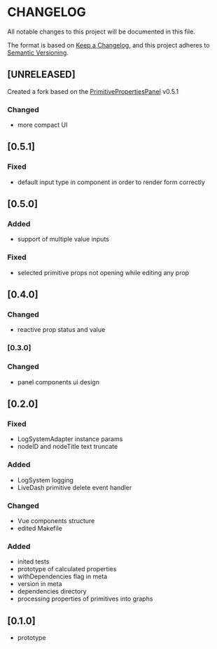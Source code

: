 # CHANGELOG

All notable changes to this project will be documented in this file.

The format is based on [Keep a Changelog](https://keepachangelog.com/en/1.0.0/),
and this project adheres to [Semantic Versioning](https://semver.org/spec/v2.0.0.html).

## [UNRELEASED]

Created a fork based on the [PrimitivePropertiesPanel](https://github.com/ISGNeuroTeam/DTCD-PrimitivePropertiesPanel) v0.5.1

### Changed

- more compact UI

## [0.5.1]

### Fixed

- default input type in component in order to render form correctly

## [0.5.0]

### Added

- support of multiple value inputs

### Fixed

- selected primitive props not opening while editing any prop

## [0.4.0]

### Changed

- reactive prop status and value

### [0.3.0]

### Changed

- panel components ui design

## [0.2.0]

### Fixed

- LogSystemAdapter instance params
- nodeID and nodeTitle text truncate

### Added

- LogSystem logging
- LiveDash primitive delete event handler

### Changed

- Vue components structure
- edited Makefile

### Added

- inited tests
- prototype of calculated properties
- withDependencies flag in meta
- version in meta
- dependencies directory
- processing properties of primitives into graphs

## [0.1.0]

- prototype
